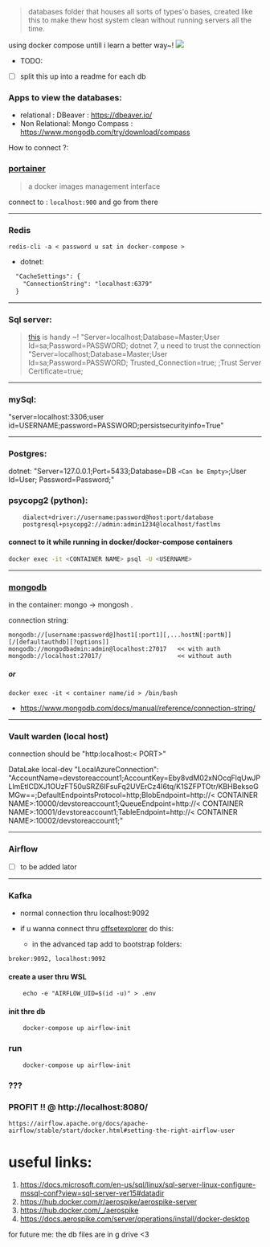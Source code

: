 > databases folder that houses all sorts of types'o bases,
created like this to make thew host system clean without running servers all the time.

using docker compose untill i learn a better way~!
![](./static-files/log-horizon-database.gif)

- TODO:

- [ ] split this up into a readme for each db

### Apps to view the databases:

- relational : DBeaver : https://dbeaver.io/
- Non Relational: Mongo Compass : https://www.mongodb.com/try/download/compass

How to connect ?:

### [portainer](https://docs.portainer.io/start/intro)

> a docker images management interface

connect to : `localhost:900` and go from there

----


### Redis

`redis-cli -a < password u sat in docker-compose >`

- dotnet:

```txt
  "CacheSettings": {
    "ConnectionString": "localhost:6379"
  }
```

----

### Sql server:
> [this](https://www.connectionstrings.com/sql-server/) is handy ~!
"Server=localhost;Database=Master;User Id=sa;Password=PASSWORD;
> dotnet 7, u need to trust the connection
"Server=localhost;Database=Master;User Id=sa;Password=PASSWORD; Trusted_Connection=true; ;Trust Server Certificate=true;

--- 

### mySql:

"server=localhost:3306;user id=USERNAME;password=PASSWORD;persistsecurityinfo=True"

---

### Postgres:

dotnet:
"Server=127.0.0.1;Port=5433;Database=DB `<Can be Empty>`;User Id=User;                 Password=Password;"


### psycopg2 (python):

```
    dialect+driver://username:password@host:port/database
    postgresql+psycopg2://admin:admin1234@localhost/fastlms
```
#### connect to it while running in docker/docker-compose containers 

```bash
docker exec -it <CONTAINER NAME> psql -U <USERNAME>
```

---

### [mongodb](https://hub.docker.com/_/mongo)

in the container: mongo -> mongosh .

connection string:

```
mongodb://[username:password@]host1[:port1][,...hostN[:portN]][/[defaultauthdb][?options]]
mongodb://mongodbadmin:admin@localhost:27017   << with auth
mongodb://localhost:27017/                     << without auth
```

##### or

```
docker exec -it < container name/id > /bin/bash
```

- https://www.mongodb.com/docs/manual/reference/connection-string/

--- 

### Vault warden (local host)

connection should be "http:localhost:< PORT>"

DataLake local-dev
"LocalAzureConnection": "AccountName=devstoreaccount1;AccountKey=Eby8vdM02xNOcqFlqUwJPLlmEtlCDXJ1OUzFT50uSRZ6IFsuFq2UVErCz4I6tq/K1SZFPTOtr/KBHBeksoGMGw==;DefaultEndpointsProtocol=http;BlobEndpoint=http://< CONTAINER NAME>:10000/devstoreaccount1;QueueEndpoint=http://< CONTAINER NAME>:10001/devstoreaccount1;TableEndpoint=http://< CONTAINER NAME>:10002/devstoreaccount1;"

--- 

### Airflow

- [ ] to be added lator

--- 

### Kafka

- normal connection thru localhost:9092
- if u wanna connect thru [offsetexplorer](https://www.kafkatool.com/download.html) do this:

  - in the advanced tap add to bootstrap folders:

```
broker:9092, localhost:9092
```

#### create a user thru WSL

```
    echo -e "AIRFLOW_UID=$(id -u)" > .env
```

#### init thre db

```
    docker-compose up airflow-init
```

### run

```
    docker-compose up airflow-init
```

### ???

### PROFIT !! @ http://localhost:8080/

``https://airflow.apache.org/docs/apache-airflow/stable/start/docker.html#setting-the-right-airflow-user ``

# useful links:

1. https://docs.microsoft.com/en-us/sql/linux/sql-server-linux-configure-mssql-conf?view=sql-server-ver15#datadir
2. https://hub.docker.com/r/aerospike/aerospike-server
3. https://hub.docker.com/_/aerospike
4. https://docs.aerospike.com/server/operations/install/docker-desktop

for future me: the db files are in g drive <3
